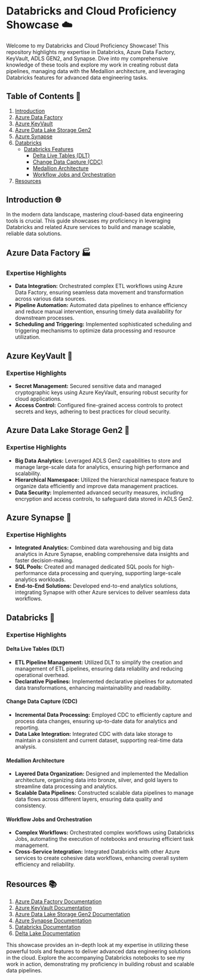 # Databricks and Cloud Proficiency Showcase ☁️

Welcome to my Databricks and Cloud Proficiency Showcase! This repository highlights my expertise in Databricks, Azure Data Factory, KeyVault, ADLS GEN2, and Synapse. Dive into my comprehensive knowledge of these tools and explore my work in creating robust data pipelines, managing data with the Medallion architecture, and leveraging Databricks features for advanced data engineering tasks.

## Table of Contents 📑

1. [Introduction](#introduction)
2. [Azure Data Factory](#azure-data-factory)
3. [Azure KeyVault](#azure-keyvault)
4. [Azure Data Lake Storage Gen2](#azure-data-lake-storage-gen2)
5. [Azure Synapse](#azure-synapse)
6. [Databricks](#databricks)
   - [Databricks Features](#databricks-features)
      - [Delta Live Tables (DLT)](#delta-live-tables-dlt)
      - [Change Data Capture (CDC)](#change-data-capture-cdc)
      - [Medallion Architecture](#medallion-architecture)
      - [Workflow Jobs and Orchestration](#workflow-jobs-and-orchestration)
7. [Resources](#resources)

## Introduction 🌐

In the modern data landscape, mastering cloud-based data engineering tools is crucial. This guide showcases my proficiency in leveraging Databricks and related Azure services to build and manage scalable, reliable data solutions.

## Azure Data Factory 🏭

### Expertise Highlights
- **Data Integration:** Orchestrated complex ETL workflows using Azure Data Factory, ensuring seamless data movement and transformation across various data sources.
- **Pipeline Automation:** Automated data pipelines to enhance efficiency and reduce manual intervention, ensuring timely data availability for downstream processes.
- **Scheduling and Triggering:** Implemented sophisticated scheduling and triggering mechanisms to optimize data processing and resource utilization.

## Azure KeyVault 🔐

### Expertise Highlights
- **Secret Management:** Secured sensitive data and managed cryptographic keys using Azure KeyVault, ensuring robust security for cloud applications.
- **Access Control:** Configured fine-grained access controls to protect secrets and keys, adhering to best practices for cloud security.

## Azure Data Lake Storage Gen2 📂

### Expertise Highlights
- **Big Data Analytics:** Leveraged ADLS Gen2 capabilities to store and manage large-scale data for analytics, ensuring high performance and scalability.
- **Hierarchical Namespace:** Utilized the hierarchical namespace feature to organize data efficiently and improve data management practices.
- **Data Security:** Implemented advanced security measures, including encryption and access controls, to safeguard data stored in ADLS Gen2.

## Azure Synapse 🧠

### Expertise Highlights
- **Integrated Analytics:** Combined data warehousing and big data analytics in Azure Synapse, enabling comprehensive data insights and faster decision-making.
- **SQL Pools:** Created and managed dedicated SQL pools for high-performance data processing and querying, supporting large-scale analytics workloads.
- **End-to-End Solutions:** Developed end-to-end analytics solutions, integrating Synapse with other Azure services to deliver seamless data workflows.

## Databricks 🚀

### Expertise Highlights

#### Delta Live Tables (DLT)
- **ETL Pipeline Management:** Utilized DLT to simplify the creation and management of ETL pipelines, ensuring data reliability and reducing operational overhead.
- **Declarative Pipelines:** Implemented declarative pipelines for automated data transformations, enhancing maintainability and readability.

#### Change Data Capture (CDC)
- **Incremental Data Processing:** Employed CDC to efficiently capture and process data changes, ensuring up-to-date data for analytics and reporting.
- **Data Lake Integration:** Integrated CDC with data lake storage to maintain a consistent and current dataset, supporting real-time data analysis.

#### Medallion Architecture
- **Layered Data Organization:** Designed and implemented the Medallion architecture, organizing data into bronze, silver, and gold layers to streamline data processing and analytics.
- **Scalable Data Pipelines:** Constructed scalable data pipelines to manage data flows across different layers, ensuring data quality and consistency.

#### Workflow Jobs and Orchestration
- **Complex Workflows:** Orchestrated complex workflows using Databricks Jobs, automating the execution of notebooks and ensuring efficient task management.
- **Cross-Service Integration:** Integrated Databricks with other Azure services to create cohesive data workflows, enhancing overall system efficiency and reliability.

## Resources 📚

1. [Azure Data Factory Documentation](https://docs.microsoft.com/en-us/azure/data-factory/)
2. [Azure KeyVault Documentation](https://docs.microsoft.com/en-us/azure/key-vault/)
3. [Azure Data Lake Storage Gen2 Documentation](https://docs.microsoft.com/en-us/azure/storage/blobs/data-lake-storage-introduction)
4. [Azure Synapse Documentation](https://docs.microsoft.com/en-us/azure/synapse-analytics/)
5. [Databricks Documentation](https://docs.databricks.com/)
6. [Delta Lake Documentation](https://docs.delta.io/)

This showcase provides an in-depth look at my expertise in utilizing these powerful tools and features to deliver advanced data engineering solutions in the cloud. Explore the accompanying Databricks notebooks to see my work in action, demonstrating my proficiency in building robust and scalable data pipelines.
